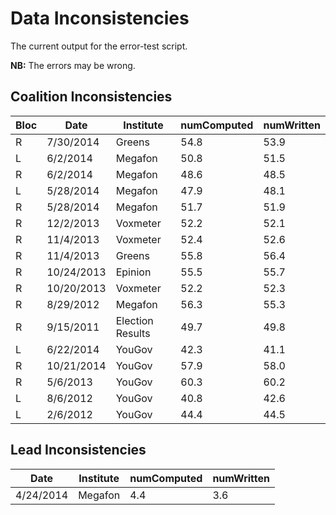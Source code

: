 Data Inconsistencies
====================
The current output for the error-test script.

**NB:** The errors may be wrong.

Coalition Inconsistencies
-------------------------

Bloc | Date       | Institute | numComputed | numWritten
-----|------------|-----------|-------------|-----------
R    | 7/30/2014  | Greens           | 54.8 | 53.9
L    | 6/2/2014   | Megafon          | 50.8 | 51.5
R    | 6/2/2014   | Megafon          | 48.6 | 48.5
L    | 5/28/2014  | Megafon          | 47.9 | 48.1
R    | 5/28/2014  | Megafon          | 51.7 | 51.9
R    | 12/2/2013  | Voxmeter         | 52.2 | 52.1
R    | 11/4/2013  | Voxmeter         | 52.4 | 52.6
R    | 11/4/2013  | Greens           | 55.8 | 56.4
R    | 10/24/2013 | Epinion          | 55.5 | 55.7
R    | 10/20/2013 | Voxmeter         | 52.2 | 52.3
R    | 8/29/2012  | Megafon          | 56.3 | 55.3
R    | 9/15/2011  | Election Results | 49.7 | 49.8
L    | 6/22/2014  | YouGov           | 42.3 | 41.1
R    | 10/21/2014 | YouGov           | 57.9 | 58.0
R    | 5/6/2013   | YouGov           | 60.3 | 60.2
L    | 8/6/2012   | YouGov           | 40.8 | 42.6
L    | 2/6/2012   | YouGov           | 44.4 | 44.5

Lead Inconsistencies
--------------------

Date      | Institute | numComputed | numWritten
----------|-----------|-------------|-----------
4/24/2014 | Megafon   | 4.4         | 3.6
